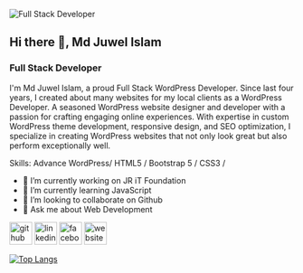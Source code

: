 ![Full Stack Developer](https://media.licdn.com/dms/image/D5616AQEGE5nmvxJsPw/profile-displaybackgroundimage-shrink_350_1400/0/1723776714691?e=1729123200&v=beta&t=rhsditBuhJ_H1__YU2zqysBLaWsfkezweg4ms0AGKIo)
## Hi there 👋, Md Juwel Islam
### Full Stack Developer

I'm Md Juwel Islam, a proud Full Stack WordPress Developer.
Since last four years, I created about many websites for my local clients as a WordPress Developer. A seasoned WordPress website designer and developer with a passion for crafting engaging online experiences. With expertise in custom WordPress theme development, responsive design, and SEO optimization, I specialize in creating WordPress websites that not only look great but also perform exceptionally well. 

Skills: Advance WordPress/ HTML5 / Bootstrap 5 / CSS3 / 

- 🔭 I’m currently working on JR iT Foundation 
- 🌱 I’m currently learning JavaScript 
- 👯 I’m looking to collaborate on Github 
- 💬 Ask me about Web Development 


[<img src='https://cdn.jsdelivr.net/npm/simple-icons@3.0.1/icons/github.svg' alt='github' height='40'>](https://github.com/juwel-2360)  [<img src='https://cdn.jsdelivr.net/npm/simple-icons@3.0.1/icons/linkedin.svg' alt='linkedin' height='40'>](https://www.linkedin.com/in/md-juwel-islam-6668b7230/)  [<img src='https://cdn.jsdelivr.net/npm/simple-icons@3.0.1/icons/facebook.svg' alt='facebook' height='40'>](https://www.facebook.com/https://www.facebook.com/mdjuwel1999)  [<img src='https://cdn.jsdelivr.net/npm/simple-icons@3.0.1/icons/icloud.svg' alt='website' height='40'>](https://dev-jrfoundation.pantheonsite.io/)  

[![Top Langs](https://github-readme-stats.vercel.app/api/top-langs/?username=juwel-2360)](https://github.com/anuraghazra/github-readme-stats)



